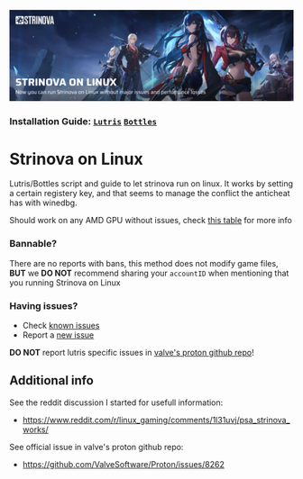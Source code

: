 ![](./images/cover.png)

### Installation Guide: [`Lutris`](./lutris/INSTALLATION.md)  [`Bottles`](./bottles/INSTALLATION.md)

# Strinova on Linux
Lutris/Bottles script and guide to let strinova run on linux. It works by setting a certain registery key, and that seems to manage the conflict the anticheat has with winedbg.

Should work on any AMD GPU without issues, check [this table](./TESTED.md) for more info

### Bannable?
There are no reports with bans, this method does not modify game files, **BUT** we **DO NOT** recommend sharing your `accountID` when mentioning that you running Strinova on Linux

### Having issues?
- Check [known issues](./KNOWN_ISSUES.md) 
- Report a [new issue](https://github.com/aamaanaa/strinova-linux/issues/new/choose)

**DO NOT** report lutris specific issues in [valve's proton github repo](https://github.com/ValveSoftware/Proton/issues/8262)!

## Additional info
See the reddit discussion I started for usefull information:
- https://www.reddit.com/r/linux_gaming/comments/1l31uvj/psa_strinova_works/

See official issue in valve's proton github repo:
- https://github.com/ValveSoftware/Proton/issues/8262
